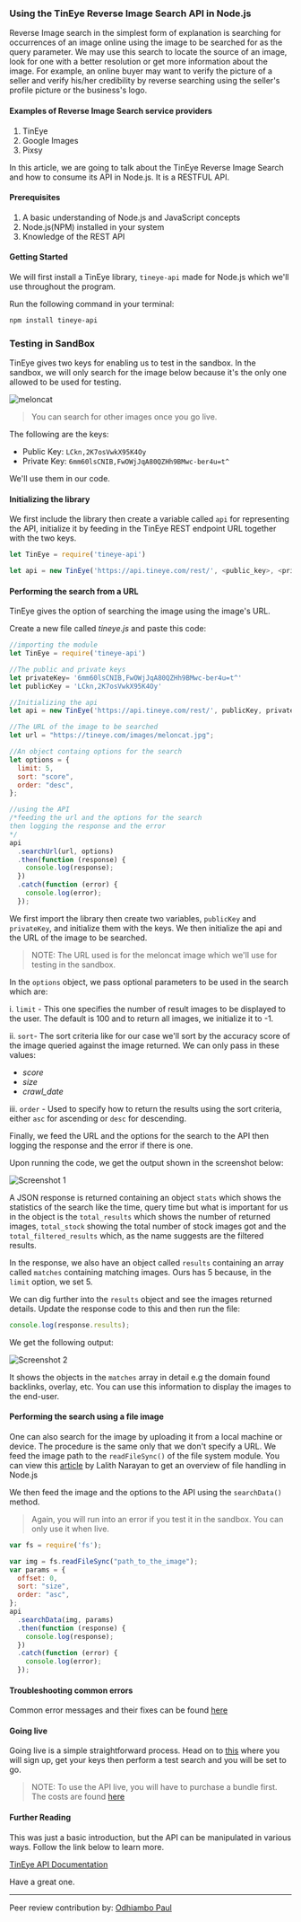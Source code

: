 ### Using the TinEye Reverse Image Search API in Node.js

Reverse Image search in the simplest form of explanation is searching for occurrences of an image online using the image to be searched for as the query parameter. We may use this search to locate the source of an image, look for one with a better resolution or get more information about the image. For example, an online buyer may want to verify the picture of a seller and verify his/her credibility by reverse searching using the seller's profile picture or the business's logo.

#### Examples of Reverse Image Search service providers

1. TinEye
2. Google Images
3. Pixsy

In this article, we are going to talk about the TinEye Reverse Image Search and how to consume its API in Node.js. It is a RESTFUL API.

#### Prerequisites

1. A basic understanding of Node.js and JavaScript concepts
2. Node.js(NPM) installed in your system
3. Knowledge of the REST API

#### Getting Started

We will first install a TinEye library, `tineye-api` made for Node.js which we'll use throughout the program.

Run the following command in your terminal:

```bash
npm install tineye-api
```

### Testing in SandBox

TinEye gives two keys for enabling us to test in the sandbox. In the sandbox, we will only search for the image below because it's the only one allowed to be used for testing.

![meloncat](/engineering-education/node-tineye-api/meloncat.jpg)

> You can search for other images once you go live.

The following are the keys:

- Public Key: `LCkn,2K7osVwkX95K4Oy`
- Private Key: `6mm60lsCNIB,FwOWjJqA80QZHh9BMwc-ber4u=t^`

We'll use them in our code.

#### Initializing the library

We first include the library then create a variable called `api` for representing the API,  initialize it by feeding in the TinEye REST endpoint URL together with the two keys.

```javascript
let TinEye = require('tineye-api')

let api = new TinEye('https://api.tineye.com/rest/', <public_key>, <private_key>);
```

#### Performing the search from a URL

TinEye gives the option of searching the image using the image's URL.

Create a new file called *tineye.js* and paste this code:

```javascript
//importing the module
let TinEye = require('tineye-api')

//The public and private keys
let privateKey= '6mm60lsCNIB,FwOWjJqA80QZHh9BMwc-ber4u=t^'
let publicKey = 'LCkn,2K7osVwkX95K4Oy'

//Initializing the api
let api = new TinEye('https://api.tineye.com/rest/', publicKey, privateKey);

//The URL of the image to be searched
let url = "https://tineye.com/images/meloncat.jpg";

//An object containg options for the search
let options = {
  limit: 5,
  sort: "score",
  order: "desc",
};

//using the API
/*feeding the url and the options for the search
then logging the response and the error
*/
api
  .searchUrl(url, options)
  .then(function (response) {
    console.log(response);
  })
  .catch(function (error) {
    console.log(error);
  });

```
We first import the library then create two variables, `publicKey` and `privateKey`, and initialize them with the keys.
We then initialize the api and the URL of the image to be searched. 

> NOTE: The URL used is for the meloncat image which we'll use for testing in the sandbox.

In the `options` object, we pass optional parameters to be used in the search which are:

i. `limit` - This one specifies the number of result images to be displayed to the user. The default is 100 and to return all images, we initialize it to -1.

ii. `sort`- The sort criteria like for our case we'll sort by the accuracy score of the image queried against the image returned. We can only pass in these values:

- *score*
- *size*
- *crawl_date*

iii. `order` - Used to specify how to return the results using the sort criteria, either `asc` for ascending or `desc` for descending.

Finally, we feed the URL and the options for the search to the API then logging the response and the error if there is one.

Upon running the code, we get the output shown in the screenshot below:

![Screenshot 1](/engineering-education/node-tineye-api/screen1.png)

A JSON response is returned containing an object `stats` which shows the statistics of the search like the time, query time but what is important for us in the object is the `total_results` which shows the number of returned images, `total_stock` showing the total number of stock images got and the `total_filtered_results` which, as the name suggests are the filtered results. 

In the response, we also have an object called `results` containing an array called `matches` containing matching images. Ours has 5 because, in the `limit` option, we set 5.

We can dig further into the `results` object and see the images returned details.
Update the response code to this and then run the file:

```javascript
console.log(response.results);
```

We get the following output:

![Screenshot 2](/engineering-education/node-tineye-api/screen2.png)

It shows the objects in the `matches` array in detail e.g the domain found backlinks, overlay, etc. You can use this information to display the images to the end-user.

#### Performing the search using  a file image

One can also search for the image by uploading it from a local machine or device. The procedure is the same only that we don't specify a URL.
We feed the image path to the `readFileSync()` of the file system module. You can view this [article](https://www.section.io/engineering-education/node-file-handling/) by Lalith Narayan to get an overview of file handling in Node.js

We then feed the image and the options to the API using the `searchData()` method.

>Again, you will run into an error if you test it in the sandbox. You can only use it when live.

```javascript
var fs = require('fs');

var img = fs.readFileSync("path_to_the_image");
var params = {
  offset: 0,
  sort: "size",
  order: "asc",
};
api
  .searchData(img, params)
  .then(function (response) {
    console.log(response);
  })
  .catch(function (error) {
    console.log(error);
  });
```

#### Troubleshooting common errors
 
 Common error messages and their fixes can be found [here](https://help.tineye.com/article/181-list-of-tineye-api-error-messages)

#### Going live

Going live is a simple straightforward process. Head on to [this](https://services.tineye.com/developers/tineyeapi/getting_started) where you will sign up, get your keys then perform a test search and you will be set to go.

> NOTE: To use the API live, you will have to purchase a bundle first. The costs are found [here](https://services.tineye.com/TinEyeAPI#plans-and-pricing)

#### Further Reading

This was just a basic introduction, but the API can be manipulated in various ways. Follow the link below to learn more.

 [TinEye API Documentation](https://services.tineye.com/developers/tineyeapi/libraries)

Have a great one.

---
Peer review contribution by: [Odhiambo Paul](/engineering-education/authors/odhiambo-paul/)
